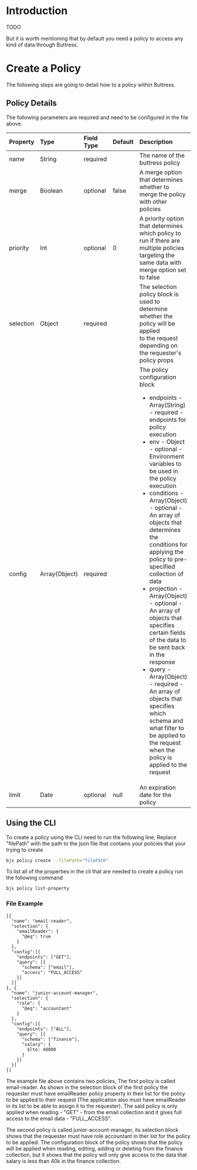 # Introduction
TODO

But it is worth mentioning that by default you need a policy to access any kind of data through Buttress.

# Create a Policy
The following steps are going to detail how to a policy within Buttress.

## Policy Details
The following parameters are required and need to be configured in the file above.

| Property | Type | Field Type | Default | Description
| :- | :- | :- | :- | :-
| name | String | required | | The name of the buttress policy
| merge | Boolean | optional | false | A merge option that determines whether to merge the policy with other policies
| priority | Int | optional | 0 | A priority option that determines which policy to run if there are multiple policies<br>targeting the same data with merge option set to false
| selection | Object | required | | The selection policy block is used to determine whether the policy will be applied<br>to the request depending on the requester's policy props
| config | Array(Object) | required | | The policy configuration block<ul><li> endpoints - Array(String) - required - endpoints for policy execution</li><li> env - Object - optional - Environment variables to be used in the policy execution</li><li> conditions - Array(Object) - optional - An array of objects that determines the conditions for applying the policy to pre-specified collection of data</li><li> projection - Array(Object) - optional - An array of objects that specifies certain fields  of the data to be sent back in the response</li><li> query - Array(Object) - required - An array of objects that specifies which schema and what filter to be applied to the request when the policy is applied to the request</li></ul>
| limit | Date | optional | null | An expiration date for the policy

## Using the CLI
To create a policy using the CLI need to run the following line; Replace "filePath" with the path to the json file that contains your policies that your trying to create
```bash
bjs policy create --filePath="filePath"
```

To list all of the properties in the cli that are needed to create a policy run the following command
```bash
bjs policy list-property
```

### File Example
```
[{
  "name": "email-reader",
  "selection": {
    "emailReader": {
      "@eq": true
    }
  },
  "config":[{
    "endpoints": ["GET"],
    "query": [{
      "schema": ["email"],
      "access": "FULL_ACCESS"
    }]
  }]
}, {
  "name": "junior-account-manager",
  "selection": {
    "role": {
      "@eq": "accountant"
    }
  },
  "config":[{
    "endpoints": ["ALL"],
    "query": [{
      "schema": ["finance"],
      "salary": {
        $lte: 40000
      }
    }]
  }]
}]
```

The example file above contains two policies, The first policy is called email-reader. As shown in the selection block of the first policy the requester must have emailReader policy property in their list for the policy to be applied to their request (The application also must have emailReader in its list to be able to assign it to the requester). The said policy is only applied when reading - "GET" - from the email collection and it gives full access to the email data - "FULL_ACCESS".

The second policy is called junior-account-manager, its selection block shows that the requester must have role accountant in ther list for the policy to be applied. The configuration block of the policy shows that the policy will be applied when reading, editing, adding or deleting from the finance collection, but it shows that the policy will only give access to the data that salary is less than 40k in the finance collection.